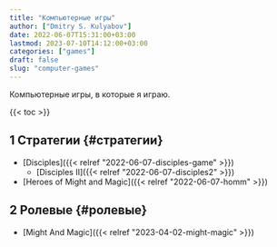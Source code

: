 ```yaml
---
title: "Компьютерные игры"
author: ["Dmitry S. Kulyabov"]
date: 2022-06-07T15:31:00+03:00
lastmod: 2023-07-10T14:12:00+03:00
categories: ["games"]
draft: false
slug: "computer-games"
---
```


Компьютерные игры, в которые я играю.

<!--more-->

{{< toc >}}


## <span class="section-num">1</span> Стратегии {#стратегии}

-   [Disciples]({{< relref "2022-06-07-disciples-game" >}})
    -   [Disciples II]({{< relref "2022-06-07-disciples2" >}})
-   [Heroes of Might and Magic]({{< relref "2022-06-07-homm" >}})


## <span class="section-num">2</span> Ролевые {#ролевые}

-   [Might And Magic]({{< relref "2023-04-02-might-magic" >}})

